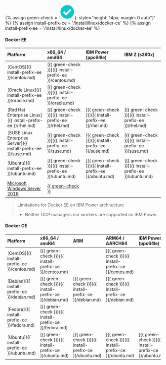 {% assign green-check = '![yes](/install/images/green-check.svg){: style="height: 14px; margin: 0 auto"}' %}
{% assign install-prefix-ce = '/install/linux/docker-ce' %}
{% assign install-prefix-ee = '/install/linux/docker-ee' %}

#### Docker EE

| Platform                                                        | x86_64 / amd64                                         | IBM Power (ppc64le)                                    | IBM Z (s390x)                                          |
|:----------------------------------------------------------------|:-------------------------------------------------------|:-------------------------------------------------------|:-------------------------------------------------------|
| [CentOS]({{ install-prefix-ee }}/centos.md)                     | [{{ green-check }}]({{ install-prefix-ee }}/centos.md) |                                                        |                                                        |
| [Oracle Linux]({{ install-prefix-ee }}/oracle.md)               | [{{ green-check }}]({{ install-prefix-ee }}/oracle.md) |                                                        |                                                        |
| [Red Hat Enterprise Linux]({{ install-prefix-ee }}/rhel.md)     | [{{ green-check }}]({{ install-prefix-ee }}/rhel.md)   | [{{ green-check }}]({{ install-prefix-ee }}/rhel.md)   | [{{ green-check }}]({{ install-prefix-ee }}/rhel.md)   |
| [SUSE Linux Enterprise Server]({{ install-prefix-ee }}/suse.md) | [{{ green-check }}]({{ install-prefix-ee }}/suse.md)   | [{{ green-check }}]({{ install-prefix-ee }}/suse.md)   | [{{ green-check }}]({{ install-prefix-ee }}/suse.md)   |
| [Ubuntu]({{ install-prefix-ee }}/ubuntu.md)                     | [{{ green-check }}]({{ install-prefix-ee }}/ubuntu.md) | [{{ green-check }}]({{ install-prefix-ee }}/ubuntu.md) | [{{ green-check }}]({{ install-prefix-ee }}/ubuntu.md) |
| [Microsoft Windows Server 2016](/install/windows/docker-ee.md)  | [{{ green-check }}](/install/windows/docker-ee.md)     |                                                        |                                                        |

> Limitations for Docker EE on IBM Power architecture
>
> - Neither UCP managers nor workers are supported on IBM Power.

#### Docker CE

| Platform                                    | x86_64 / amd64                                         | ARM                                                    | ARM64 / AARCH64                                        | IBM Power (ppc64le)                                    | IBM Z (s390x)                                          |
|:--------------------------------------------|:-------------------------------------------------------|:-------------------------------------------------------|:-------------------------------------------------------|:-------------------------------------------------------|:-------------------------------------------------------|
| [CentOS]({{ install-prefix-ce }}/centos.md) | [{{ green-check }}]({{ install-prefix-ce }}/centos.md) |                                                        | [{{ green-check }}]({{ install-prefix-ce }}/centos.md) |                                                        |                                                        |
| [Debian]({{ install-prefix-ce }}/debian.md) | [{{ green-check }}]({{ install-prefix-ce }}/debian.md) | [{{ green-check }}]({{ install-prefix-ce }}/debian.md) | [{{ green-check }}]({{ install-prefix-ce }}/debian.md) |                                                        |                                                        |
| [Fedora]({{ install-prefix-ce }}/fedora.md) | [{{ green-check }}]({{ install-prefix-ce }}/fedora.md) |                                                        |                                                        |                                                        |                                                        |
| [Ubuntu]({{ install-prefix-ce }}/ubuntu.md) | [{{ green-check }}]({{ install-prefix-ce }}/ubuntu.md) | [{{ green-check }}]({{ install-prefix-ce }}/ubuntu.md) | [{{ green-check }}]({{ install-prefix-ce }}/ubuntu.md) | [{{ green-check }}]({{ install-prefix-ce }}/ubuntu.md) | [{{ green-check }}]({{ install-prefix-ce }}/ubuntu.md) |
